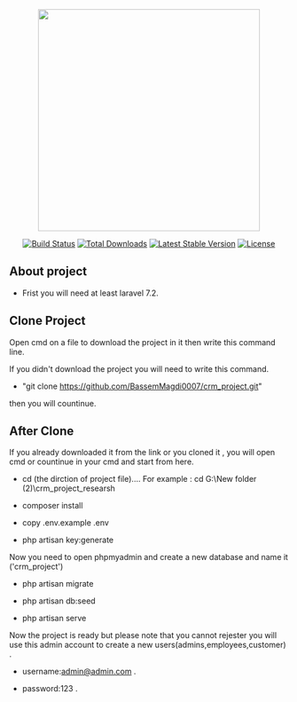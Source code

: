 ﻿﻿<p align="center"><img src="https://res.cloudinary.com/dtfbvvkyp/image/upload/v1566331377/laravel-logolockup-cmyk-red.svg" width="400"></p>

<p align="center">
<a href="https://travis-ci.org/laravel/framework"><img src="https://travis-ci.org/laravel/framework.svg" alt="Build Status"></a>
<a href="https://packagist.org/packages/laravel/framework"><img src="https://poser.pugx.org/laravel/framework/d/total.svg" alt="Total Downloads"></a>
<a href="https://packagist.org/packages/laravel/framework"><img src="https://poser.pugx.org/laravel/framework/v/stable.svg" alt="Latest Stable Version"></a>
<a href="https://packagist.org/packages/laravel/framework"><img src="https://poser.pugx.org/laravel/framework/license.svg" alt="License"></a>
</p>

## About project

- Frist you will need at least laravel 7.2.

## Clone Project

Open cmd on a file to download the project in it then write this command line.

If you didn't download the project you will need to write this command.

 - "git clone https://github.com/BassemMagdi0007/crm_project.git" 

then you will countinue.

## After Clone

If you already downloaded it from the link or you cloned it , you will open cmd or countinue in your cmd and start from here.

- cd (the dirction of project file).... For example : cd G:\New folder (2)\crm_project_researsh 

- composer install 

- copy .env.example .env

- php artisan key:generate

Now you need to open phpmyadmin and create a new database and name it ('crm_project')

- php artisan migrate

- php artisan db:seed

- php artisan serve

Now the project is ready but please note that you cannot rejester you will use this admin account to create a new users(admins,employees,customer) .

- username:admin@admin.com .

- password:123 .
